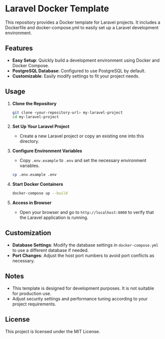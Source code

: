 # Laravel Docker Template

This repository provides a Docker template for Laravel projects. It includes a Dockerfile and docker-compose.yml to easily set up a Laravel development environment.

## Features

- **Easy Setup**: Quickly build a development environment using Docker and Docker Compose.
- **PostgreSQL Database**: Configured to use PostgreSQL by default.
- **Customizable**: Easily modify settings to fit your project needs.

## Usage

1. **Clone the Repository**

   ```bash
   git clone <your-repository-url> my-laravel-project
   cd my-laravel-project
   ```

2. **Set Up Your Laravel Project**

   - Create a new Laravel project or copy an existing one into this directory.

3. **Configure Environment Variables**

   - Copy `.env.example` to `.env` and set the necessary environment variables.

   ```bash
   cp .env.example .env
   ```

4. **Start Docker Containers**

   ```bash
   docker-compose up --build
   ```

5. **Access in Browser**

   - Open your browser and go to `http://localhost:8000` to verify that the Laravel application is running.

## Customization

- **Database Settings**: Modify the database settings in `docker-compose.yml` to use a different database if needed.
- **Port Changes**: Adjust the host port numbers to avoid port conflicts as necessary.

## Notes

- This template is designed for development purposes. It is not suitable for production use.
- Adjust security settings and performance tuning according to your project requirements.

## License

This project is licensed under the MIT License.
